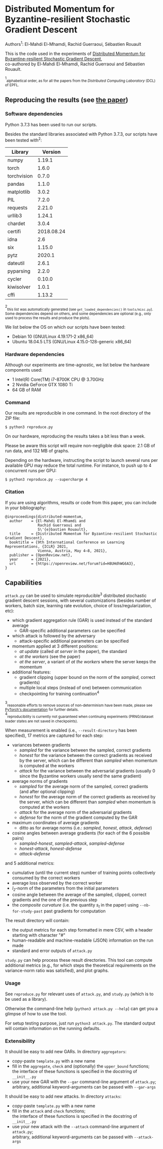 # Distributed Momentum for Byzantine-resilient Stochastic Gradient Descent

Authors<sup>1</sup>: El-Mahdi El-Mhamdi, Rachid Guerraoui, Sébastien Rouault

This is the code used in the experiments of [Distributed Momentum for Byzantine-resilient Stochastic Gradient Descent](https://openreview.net/forum?id=H8UHdhWG6A3),\
co-authored by El-Mahdi El-Mhamdi, Rachid Guerraoui and Sébastien Rouault.

<sup>1</sup><sub>alphabetical order, as for all the papers from the _Distributed Computing Laboratory_ (DCL) of EPFL.</sub>

## Reproducing the results (see [the paper](https://openreview.net/pdf?id=H8UHdhWG6A3))

### Software dependencies

Python 3.7.3 has been used to run our scripts.

Besides the standard libraries associated with Python 3.7.3, our scripts have been tested with<sup>2</sup>:

| Library     | Version    |
| ----------- | ---------- |
| numpy       | 1.19.1     |
| torch       | 1.6.0      |
| torchvision | 0.7.0      |
| pandas      | 1.1.0      |
| matplotlib  | 3.0.2      |
| PIL         | 7.2.0      |
| requests    | 2.21.0     |
| urllib3     | 1.24.1     |
| chardet     | 3.0.4      |
| certifi     | 2018.08.24 |
| idna        | 2.6        |
| six         | 1.15.0     |
| pytz        | 2020.1     |
| dateutil    | 2.6.1      |
| pyparsing   | 2.2.0      |
| cycler      | 0.10.0     |
| kiwisolver  | 1.0.1      |
| cffi        | 1.13.2     |

<sup>2</sup><sub>this list was automatically generated (see `get_loaded_dependencies()` in `tools/misc.py`).
Some dependencies depend on others, and some dependencies are optional (e.g., only used to process the results and produce the plots).</sub>

We list below the OS on which our scripts have been tested:
* Debian 10 (GNU/Linux 4.19.171-2 x86_64)
* Ubuntu 18.04.5 LTS (GNU/Linux 4.15.0-128-generic x86_64)

### Hardware dependencies

Although our experiments are time-agnostic, we list below the hardware components used:
* 1 Intel(R) Core(TM) i7-8700K CPU @ 3.70GHz
* 2 Nvidia GeForce GTX 1080 Ti
* 64 GB of RAM

### Command

Our results are reproducible in one command.
In the root directory of the ZIP file:
```
$ python3 reproduce.py
```
On our hardware, reproducing the results takes a bit less than a week.

Please be aware this script will require non-negligible disk space: 2.1 GB of run data, and 132 MB of graphs.

Depending on the hardware, instructing the script to launch several runs per available GPU may reduce the total runtime.
For instance, to push up to 4 concurrent runs per GPU:
```
$ python3 reproduce.py --supercharge 4
```

### Citation

If you are using algorithms, results or code from this paper, you can include in your bibliography:
```
@inproceedings{distributed-momentum,
  author    = {El-Mahdi El-Mhamdi and
               Rachid Guerraoui and
               S\'{e}bastien Rouault},
  title     = {Distributed Momentum for Byzantine-resilient Stochastic Gradient Descent},
  booktitle = {9th International Conference on Learning Representations, {ICLR} 2021,
               Vienna, Austria, May 4–8, 2021},
  publisher = {OpenReview.net},
  year      = {2021},
  url       = {https://openreview.net/forum?id=H8UHdhWG6A3},
}
```

## Capabilities

`attack.py` can be used to simulate reproducible<sup>3</sup> distributed stochastic gradient descent sessions,
with several customizations (besides number of workers, batch size, learning rate evolution, choice of loss/regularization, etc):
* which gradient aggregation rule (GAR) is used instead of the standard average
  * GAR-specific additional parameters can be specified
* which attack is followed by the adversary
  * attack-specific additional parameters can be specified
* momentum applied at 3 different positions:
  * _at update_ (called _at server_ in the paper), the standard
  * _at the workers_ (see the paper)
  * _at the server_, a variant of _at the workers_ where the server keeps the momentum
* additional features:
  * gradient clipping (upper bound on the norm of the _sampled_, correct gradients)
  * multiple local steps (instead of one) between communication
  * checkpointing for training continuation<sup>4</sup>

<sup>3</sup><sub>reasonable efforts to remove sources of non-determinism have been made, please see [PyTorch's documentation](https://pytorch.org/docs/stable/notes/randomness.html) for further details.</sub>\
<sup>4</sup><sub>reproducibility is currently not guaranteed when continuing experiments (PRNG/dataset loader states are not saved in checkpoints).</sub>

When measurement is enabled (i.e., `--result-directory` has been specified), 17 metrics are captured for each step:
* variances between gradients
  * _sampled_ for the variance between the sampled, correct gradients
  * _honest_ for the variance between the correct gradients as received by the server,
    which can be different than _sampled_ when momentum is computed at the workers
  * _attack_ for the variance between the adversarial gradients (usually 0 since the Byzantine workers usually send the same gradient)
* average norms of gradients
  * _sampled_ for the average norm of the sampled, correct gradients (and after optional clipping)
  * _honest_ for the average norm of the correct gradients as received by the server,
    which can be different than _sampled_ when momentum is computed at the workers
  * _attack_ for the average norm of the adversarial gradients
  * _defense_ for the norm of the gradient computed by the GAR
* maximum coordinates of average gradients
  * ditto as for average norms (i.e.: _sampled_, _honest_, _attack_, _defense_)
* cosine angles between average gradients (for each of the 6 possible pairs)
  * _sampled-honest_, _sampled-attack_, _sampled-defense_
  * _honest-attack_, _honest-defense_
  * _attack-defense_

and 5 additional metrics:
* cumulative (until the current step) number of training points collectively consumed by the correct workers
* average loss observed by the correct worker
* _l<sub>2</sub>_-norm of the parameters from the initial parameters
* cosine angle between the average of the sampled, clipped, correct gradients and the one of the previous step
* the _composite curvature_ (i.e. the quantity _s<sub>t</sub>_ in the paper) using `--nb-for-study-past` past gradients for computation

The result directory will contain:
* the output metrics for each step formatted in mere CSV, with a header starting with character "#"
* human-readable and machine-readable (JSON) information on the run made
* standard and error outputs of `attack.py`

`study.py` can help process these result directories.
This tool can compute additional metrics (e.g., for which steps the theoretical requirements on the variance-norm ratio was satisfied),
and plot graphs.

### Usage

See `reproduce.py` for relevant uses of `attack.py`, and `study.py` (which is to be used as a library).

Otherwise the command-line help (`python3 attack.py --help`) can get you a glimpse of how to use the tool.

For setup testing purpose, just run `python3 attack.py`.
The standard output will contain information on the running defaults.

### Extensibility

It should be easy to add new GARs.
In directory `aggregators`:
* copy-paste `template.py` with a new name
* fill in the `aggregate`, `check` and (optionally) the `upper_bound` functions;\
  the interface of these functions is specified in the docstring of `__init__.py`
* use your new GAR with the `--gar` command-line argument of `attack.py`;\
  arbitrary, additional keyword-arguments can be passed with `--gar-args`

It should be easy to add new attacks.
In directory `attacks`:
* copy-paste `template.py` with a new name
* fill in the `attack` and `check` functions;\
  the interface of these functions is specified in the docstring of `__init__.py`
* use your new attack with the `--attack` command-line argument of `attack.py`;\
  arbitrary, additional keyword-arguments can be passed with `--attack-args`
